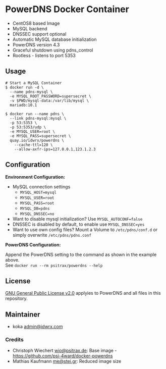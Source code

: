 # PowerDNS Docker Container

* CentOS8 based Image
* MySQL backend 
* DNSSEC support optional
* Automatic MySQL database initialization
* PowerDNS version 4.3
* Graceful shutdown using pdns_control
* Rootless - listens to port 5353

## Usage

```shell
# Start a MySQL Container
$ docker run -d \
  --name pdns-mysql \
  -e MYSQL_ROOT_PASSWORD=supersecret \
  -v $PWD/mysql-data:/var/lib/mysql \
  mariadb:10.1

$ docker run --name pdns \
  --link pdns-mysql:mysql \
  -p 53:5353 \
  -p 53:5353/udp \
  -e MYSQL_USER=root \
  -e MYSQL_PASS=supersecret \
  quay.io/idwrx/powerdns \
    --cache-ttl=120 \
    --allow-axfr-ips=127.0.0.1,123.1.2.3
```

## Configuration

**Environment Configuration:**

* MySQL connection settings
  * `MYSQL_HOST=mysql`
  * `MYSQL_USER=root`
  * `MYSQL_PASS=root`
  * `MYSQL_DB=pdns`
  * `MYSQL_DNSSEC=no`
* Want to disable mysql initialization? Use `MYSQL_AUTOCONF=false`
* DNSSEC is disabled by default, to enable use `MYSQL_DNSSEC=yes`
* Want to use own config files? Mount a Volume to `/etc/pdns/conf.d` or simply overwrite `/etc/pdns/pdns.conf`

**PowerDNS Configuration:**

Append the PowerDNS setting to the command as shown in the example above.  
See `docker run --rm psitrax/powerdns --help`


## License

[GNU General Public License v2.0](https://github.com/PowerDNS/pdns/blob/master/COPYING) applyies to PowerDNS and all files in this repository.


## Maintainer

* koka <admin@idwrx.com>

### Credits

* Christoph Wiechert <wio@psitrax.de>: Base image - https://github.com/psi-4ward/docker-powerdns
* Mathias Kaufmann <me@stei.gr>: Reduced image size

